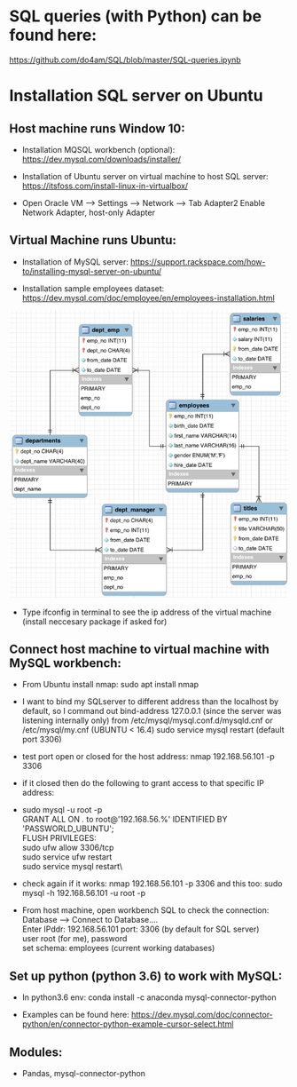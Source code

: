 # SQL queries (with Python) can be found here:

https://github.com/do4am/SQL/blob/master/SQL-queries.ipynb

# Installation SQL server on Ubuntu 

## Host machine runs Window 10:

  * Installation MQSQL workbench (optional): https://dev.mysql.com/downloads/installer/
   
  * Installation of Ubuntu server on virtual machine to host SQL server: https://itsfoss.com/install-linux-in-virtualbox/
  
  * Open Oracle VM --> Settings --> Network --> Tab Adapter2 Enable Network Adapter, host-only Adapter

## Virtual Machine runs Ubuntu:

  * Installation of MySQL server: https://support.rackspace.com/how-to/installing-mysql-server-on-ubuntu/

  * Installation sample employees dataset: https://dev.mysql.com/doc/employee/en/employees-installation.html
  
  <p align="center">
    <img width="600" src="employees-schema.png">
  </p>

  * Type ifconfig in terminal to see the ip address of the virtual machine (install neccesary package if asked for)
  
 ## Connect host machine to virtual machine with MySQL workbench:
 
  * From Ubuntu install nmap: sudo apt install nmap
  
  * I want to bind my SQLserver to different address than the localhost by default, so I command out bind-address 127.0.0.1 (since the server was listening internally only) from /etc/mysql/mysql.conf.d/mysqld.cnf or /etc/mysql/my.cnf (UBUNTU < 16.4)
sudo service mysql restart (default port 3306)

  * test port open or closed for the host address: nmap 192.168.56.101 -p 3306
  
  * if it closed then do the following to grant access to that specific IP address: 
  
  * sudo mysql -u root -p\
    GRANT ALL ON *.* to root@'192.168.56.%' IDENTIFIED BY 'PASSWORLD_UBUNTU';\
    FLUSH PRIVILEGES:\
    sudo ufw allow 3306/tcp\
    sudo service ufw restart\
    sudo service mysql restart\
   
  * check again if it works: nmap 192.168.56.101 -p 3306 and this too: sudo mysql -h 192.168.56.101 -u root -p
  
  * From host machine, open workbench SQL to check the connection:
    Database --> Connect to Database.... \
    Enter IPddr: 192.168.56.101 port: 3306 (by default for SQL server)\
    user root (for me), password\
    set schema: employees (current working databases)
    
 ## Set up python (python 3.6) to work with MySQL:
 
  * In python3.6 env: conda install -c anaconda mysql-connector-python 
  
  * Examples can be found here: https://dev.mysql.com/doc/connector-python/en/connector-python-example-cursor-select.html
  
## Modules:

  * Pandas, mysql-connector-python 
  
